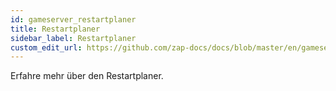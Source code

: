 ```yaml
---
id: gameserver_restartplaner
title: Restartplaner
sidebar_label: Restartplaner
custom_edit_url: https://github.com/zap-docs/docs/blob/master/en/gameserver_restartplaner.md
---
```


Erfahre mehr über den Restartplaner.